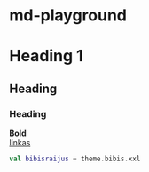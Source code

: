 # md-playground
# Heading 1
## Heading
### Heading
**Bold**  
[linkas](www.linkas.lt)
```kotlin
val bibisraijus = theme.bibis.xxl 
```
